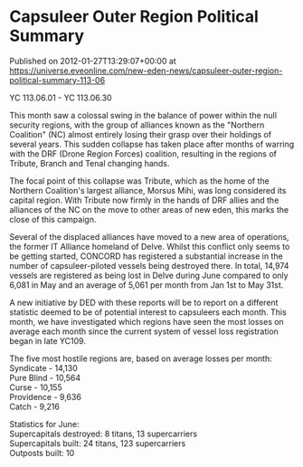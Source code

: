 # Capsuleer Outer Region Political Summary
Published on 2012-01-27T13:29:07+00:00 at https://universe.eveonline.com/new-eden-news/capsuleer-outer-region-political-summary-113-06

YC 113.06.01 - YC 113.06.30

This month saw a colossal swing in the balance of power within the null security regions, with the group of alliances known as the "Northern Coalition" (NC) almost entirely losing their grasp over their holdings of several years. This sudden collapse has taken place after months of warring with the DRF (Drone Region Forces) coalition, resulting in the regions of Tribute, Branch and Tenal changing hands.  
  
The focal point of this collapse was Tribute, which as the home of the Northern Coalition's largest alliance, Morsus Mihi, was long considered its capital region. With Tribute now firmly in the hands of DRF allies and the alliances of the NC on the move to other areas of new eden, this marks the close of this campaign.  
  
Several of the displaced alliances have moved to a new area of operations, the former IT Alliance homeland of Delve. Whilst this conflict only seems to be getting started, CONCORD has registered a substantial increase in the number of capsuleer-piloted vessels being destroyed there. In total, 14,974 vessels are registered as being lost in Delve during June compared to only 6,081 in May and an average of 5,061 per month from Jan 1st to May 31st.  
  
A new initiative by DED with these reports will be to report on a different statistic deemed to be of potential interest to capsuleers each month. This month, we have investigated which regions have seen the most losses on average each month since the current system of vessel loss registration began in late YC109.   
  
The five most hostile regions are, based on average losses per month:  
Syndicate - 14,130  
Pure Blind - 10,564  
Curse - 10,155  
Providence - 9,636  
Catch - 9,216  
  
Statistics for June:  
Supercapitals destroyed: 8 titans, 13 supercarriers  
Supercapitals built: 24 titans, 123 supercarriers  
Outposts built: 10
